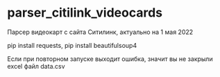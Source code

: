 # parser_citilink_videocards
Парсер видеокарт с сайта Ситилинк, актуально на 1 мая 2022

pip install requests,
pip install beautifulsoup4

Если при повторном запуске выходит ошибка, значит вы не закрыли excel файл data.csv
